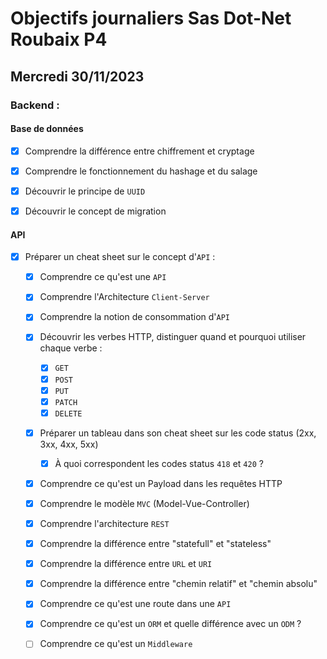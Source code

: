 # Objectifs journaliers Sas Dot-Net Roubaix P4

## Mercredi 30/11/2023

### Backend :

#### Base de données

- [x] Comprendre la différence entre chiffrement et cryptage
- [x] Comprendre le fonctionnement du hashage et du salage
- [x] Découvrir le principe de `UUID`
- [x] Découvrir le concept de migration 


#### API

- [x] Préparer un cheat sheet sur le concept d'`API` : 
    - [x] Comprendre ce qu'est une `API`
    - [x] Comprendre l'Architecture `Client-Server`
    - [x] Comprendre la notion de consommation d'`API`
    - [x] Découvrir les verbes HTTP, distinguer quand et pourquoi utiliser chaque verbe :
        - [x] `GET`
        - [x] `POST`
        - [x] `PUT`
        - [x] `PATCH`
        - [x] `DELETE`
    - [x] Préparer un tableau dans son cheat sheet sur les code status (2xx, 3xx, 4xx, 5xx)
        - [x] À quoi correspondent les codes status `418` et `420` ?
    - [x] Comprendre ce qu'est un Payload dans les requêtes HTTP
    - [x] Comprendre le modèle `MVC` (Model-Vue-Controller)
    - [x] Comprendre l'architecture `REST`
    - [x] Comprendre la différence entre "statefull" et "stateless"
    - [x] Comprendre la différence entre `URL` et `URI`
    - [x] Comprendre la différence entre "chemin relatif" et "chemin absolu"
    - [x] Comprendre ce qu'est une route dans une `API`
    - [x] Comprendre ce qu'est un `ORM` et quelle différence avec un `ODM` ?
    - [ ] Comprendre ce qu'est un `Middleware`


